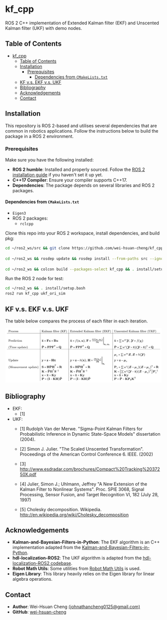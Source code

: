 # kf_cpp
ROS 2 C++ implementation of Extended Kalman filter (EKF) and Unscented Kalman filter (UKF) with demo nodes.

## Table of Contents

- [kf\_cpp](#kf_cpp)
  - [Table of Contents](#table-of-contents)
  - [Installation](#installation)
    - [Prerequisites](#prerequisites)
      - [Dependencies from `CMakeLists.txt`](#dependencies-from-cmakeliststxt)
  - [KF v.s. EKF v.s. UKF](#kf-vs-ekf-vs-ukf)
  - [Bibliography](#bibliography)
  - [Acknowledgements](#acknowledgements)
  - [Contact](#contact)


## Installation

This repository is ROS 2-based and utilises several dependencies that are common in robotics applications. Follow the instructions below to build the package in a ROS 2 environment.

### Prerequisites

Make sure you have the following installed:

- **ROS 2 humble**: Installed and properly sourced. Follow the [ROS 2 installation guide](https://docs.ros.org/en/humble/Installation.html) if you haven't set it up yet.
- **C++17 Compiler**: Ensure your compiler supports C++17.
- **Dependencies**: The package depends on several libraries and ROS 2 packages.

#### Dependencies from `CMakeLists.txt`

- `Eigen3`
- ROS 2 packages:
  - `rclcpp`

Clone this repo into your ROS 2 workspace, install dependencies, and build pkg:

```bash
cd ~/ros2_ws/src && git clone https://github.com/wei-hsuan-cheng/kf_cpp.git

cd ~/ros2_ws && rosdep update && rosdep install --from-paths src --ignore-src -r -y

cd ~/ros2_ws && colcon build --packages-select kf_cpp && . install/setup.bash
```

Run the ROS 2 node for test:

```bash
cd ~/ros2_ws && . install/setup.bash
ros2 run kf_cpp ukf_ori_sim
```


## KF v.s. EKF v.s. UKF

The table below compares the process of each filter in each iteration.

![kf_vs_ekf_vs_ukf](assets/kf_vs_ekf_vs_ukf.png)


## Bibliography
- EKF:
  - [1]
- UKF:
  - [1] Rudolph Van der Merwe. "Sigma-Point Kalman Filters for Probabilistic Inference in Dynamic State-Space Models" dissertation (2004).

  - [2] Simon J. Julier. "The Scaled Unscented Transformation". Proceedings of the American Control Conference 6. IEEE. (2002)

  - [3] http://www.esdradar.com/brochures/Compact%20Tracking%2037250X.pdf

  - [4] Julier, Simon J.; Uhlmann, Jeffrey "A New Extension of the Kalman  Filter to Nonlinear Systems". Proc. SPIE 3068, Signal Processing, Sensor Fusion, and Target Recognition VI, 182 (July 28, 1997)

  - [5] Cholesky decomposition. Wikipedia. http://en.wikipedia.org/wiki/Cholesky_decomposition

## Acknowledgements

- **Kalman-and-Bayesian-Filters-in-Python**: The EKF algorithm is an C++ implementation adapted from the [Kalman-and-Bayesian-Filters-in-Python](https://github.com/rlabbe/Kalman-and-Bayesian-Filters-in-Python).
- **hdl-localization-ROS2**: The UKF algorithm is adapted from the [hdl-localization-ROS2 codebase](https://github.com/pyc5714/hdl-localization-ROS2/blob/35de917029371c4de93fc8107ad25a09cca7b238/hdl_localization/include/kkl/alg/unscented_kalman_filter.hpp#L241).
- **Robot Math Utils**: Some utilities from [Robot Math Utils](https://github.com/wei-hsuan-cheng/robot_math_utils) is used.
- **Eigen Library**: This library heavily relies on the Eigen library for linear algebra operations.

## Contact

- **Author**: Wei-Hsuan Cheng [(johnathancheng0125@gmail.com)](mailto:johnathancheng0125@gmail.com)
- **GitHub**: [wei-hsuan-cheng](https://github.com/wei-hsuan-cheng)


